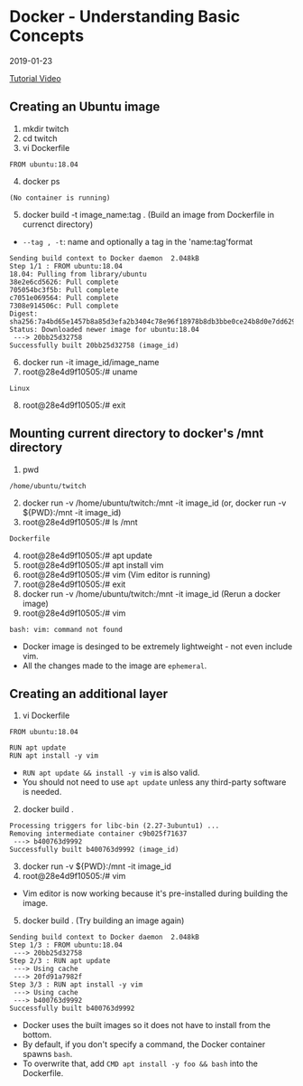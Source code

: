 # Docker - Understanding Basic Concepts
2019-01-23

[Tutorial Video](https://www.youtube.com/watch?v=VzzwnsLX_5o)

## Creating an Ubuntu image
1. mkdir twitch
2. cd twitch
3. vi Dockerfile
```
FROM ubuntu:18.04
```
4. docker ps
```
(No container is running)
```
5. docker build -t image_name:tag . (Build an image from Dockerfile in currenct directory)
* `--tag , -t`: name and optionally a tag in the 'name:tag'format
```
Sending build context to Docker daemon  2.048kB
Step 1/1 : FROM ubuntu:18.04
18.04: Pulling from library/ubuntu
38e2e6cd5626: Pull complete
705054bc3f5b: Pull complete
c7051e069564: Pull complete
7308e914506c: Pull complete
Digest: sha256:7a4bd65e1457b8a85d3efa2b3404c78e96f18978b8db3bbe0ce24b8d0e7dd629
Status: Downloaded newer image for ubuntu:18.04
 ---> 20bb25d32758
Successfully built 20bb25d32758 (image_id)
```
6. docker run -it image_id/image_name
7. root@28e4d9f10505:/# uname
```
Linux
```
8. root@28e4d9f10505:/# exit

## Mounting current directory to docker's /mnt directory
1. pwd
```
/home/ubuntu/twitch
```
2. docker run -v /home/ubuntu/twitch:/mnt -it image_id (or, docker run -v ${PWD}:/mnt -it image_id)
3. root@28e4d9f10505:/# ls /mnt
```
Dockerfile
```
4. root@28e4d9f10505:/# apt update
5. root@28e4d9f10505:/# apt install vim
7. root@28e4d9f10505:/# vim (Vim editor is running)
8. root@28e4d9f10505:/# exit
9. docker run -v /home/ubuntu/twitch:/mnt -it image_id (Rerun a docker image)
10. root@28e4d9f10505:/# vim
```
bash: vim: command not found
```
* Docker image is desinged to be extremely lightweight - not even include vim.
* All the changes made to the image are `ephemeral`.

## Creating an additional layer
1. vi Dockerfile
```
FROM ubuntu:18.04

RUN apt update
RUN apt install -y vim
```
* `RUN apt update && install -y vim` is also valid.
* You should not need to use `apt update` unless any third-party software is needed.
2. docker build .
```
Processing triggers for libc-bin (2.27-3ubuntu1) ...
Removing intermediate container c9b025f71637
 ---> b400763d9992
Successfully built b400763d9992 (image_id)
```
3. docker run -v ${PWD}:/mnt -it image_id
4. root@28e4d9f10505:/# vim
* Vim editor is now working because it's pre-installed during building the image.
5. docker build . (Try building an image again)
```
Sending build context to Docker daemon  2.048kB
Step 1/3 : FROM ubuntu:18.04
 ---> 20bb25d32758
Step 2/3 : RUN apt update
 ---> Using cache
 ---> 20fd91a7982f
Step 3/3 : RUN apt install -y vim
 ---> Using cache
 ---> b400763d9992
Successfully built b400763d9992
```
* Docker uses the built images so it does not have to install from the bottom.
* By default, if you don't specify a command, the Docker container spawns `bash`.
* To overwrite that, add `CMD apt install -y foo && bash` into the Dockerfile.